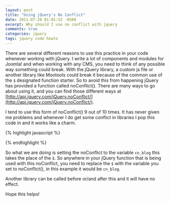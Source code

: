 ```yaml
---
layout: post
title: "Using jQuery's No Conflict"
date: 2011-07-28 01:01:52 -0500
excerpt: Why should I use no conflict with jquery
comments: true
categories: jquery
tags: jquery code howto
---
```

There are several different reasons to use this practice in your code whenever working with jQuery. I write a lot of components and modules for Joomla! and when working with any CMS, you need to think of any possible way something could break. With the jQuery library, a custom js file or another library like Mootools could break it because of the common use of the `$` designated function starter. So to avoid this from happening jQuery has provided a function called noConflict(). There are many ways to go about using it, and you can find those different ways at [http://api.jquery.com/jQuery.noConflict/](http://api.jquery.com/jQuery.noConflict/).

I tend to use this form of noConflict() 9 out of 10 times. It has never given me problems and whenever I do get some conflict in libraries I pop this code in and it works like a charm.

{% highlight javascript %}
<script type="text/javascript">
  var cn_blog = jQuery.noConflict();
  cn_blog(document).ready(function() {
  	cn_blog("div p").hide();
  });
</script>
{% endhighlight %}

So what we are doing is setting the noConflict to the variable `cn_blog` this takes the place of the `$`. So anywhere in your jQuery function that is being used with this noConflict, you need to replace the `$` with the variable you set to noConflict(), in this example it would be `cn_blog`.  

Another library can be called before or/and after this and it will have no effect.  

Hope this helps!  
